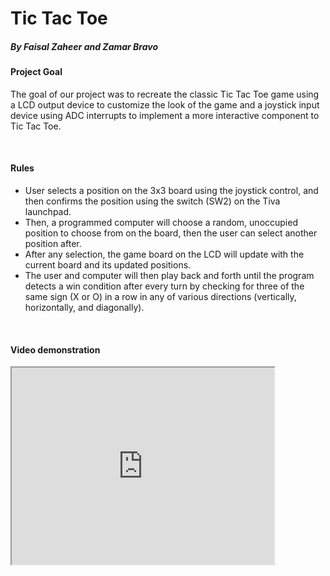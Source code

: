 <h1> Tic Tac Toe </h1>
<h5> By Faisal Zaheer and Zamar Bravo </h5>

<h4> Project Goal </h4> 
<p>
  The goal of our project was to recreate the classic Tic Tac Toe game using a LCD output device to customize the look of the game and a joystick input device using ADC interrupts to implement a more interactive component to Tic Tac Toe.
</p>
<br>
<h4>Rules</h4>
<ul>
  <li>User selects a position on the 3x3 board using the joystick control, and then confirms the position using the switch (SW2) on the Tiva launchpad.</li>
  <li>Then, a programmed computer will choose a random, unoccupied position to choose from on the board, then the user can select another position after. </li>
  <li>After any selection, the game board on the LCD will update with the current board and its updated positions.</li>
  <li>The user and computer will then play back and forth until the program detects a win condition after every turn by checking for three of the same sign (X or O) in a row in any of various directions (vertically, horizontally, and diagonally).</li>
</ul>
<br>
<h4>Video demonstration</h4>
<iframe width="420" height="315"
src="https://youtu.be/v3vNnc_FWNg" >
</iframe>
